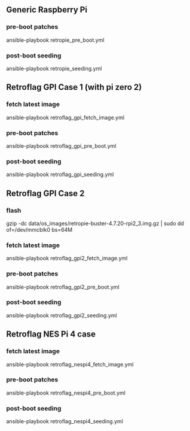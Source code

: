 ## Generic Raspberry Pi

### pre-boot patches
ansible-playbook retropie_pre_boot.yml

### post-boot seeding
ansible-playbook retropie_seeding.yml

## Retroflag GPI Case 1 (with pi zero 2)

### fetch latest image
ansible-playbook retroflag_gpi_fetch_image.yml 

### pre-boot patches
ansible-playbook retroflag_gpi_pre_boot.yml

### post-boot seeding
ansible-playbook retroflag_gpi_seeding.yml

## Retroflag GPI Case 2

### flash

gzip -dc data/os_images/retropie-buster-4.7.20-rpi2_3.img.gz | sudo dd of=/dev/mmcblk0 bs=64M

### fetch latest image
ansible-playbook retroflag_gpi2_fetch_image.yml

### pre-boot patches
ansible-playbook retroflag_gpi2_pre_boot.yml

### post-boot seeding
ansible-playbook retroflag_gpi2_seeding.yml

## Retroflag NES Pi 4 case

### fetch latest image
ansible-playbook retroflag_nespi4_fetch_image.yml

### pre-boot patches
ansible-playbook retroflag_nespi4_pre_boot.yml

### post-boot seeding
ansible-playbook retroflag_nespi4_seeding.yml